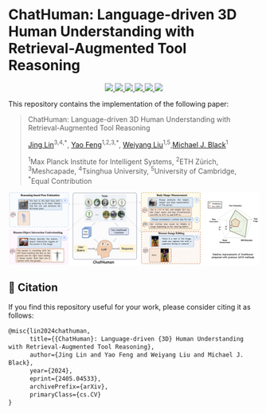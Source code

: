 # **ChatHuman: Language-driven 3D Human Understanding with Retrieval-Augmented Tool Reasoning**

<p align="center">
  <a href='https://arxiv.org/abs/2405.04533'>
    <img src='https://img.shields.io/badge/Arxiv-2405.04533-A42C25?style=flat&logo=arXiv&logoColor=A42C25'>
  </a>
  <a href='https://arxiv.org/abs/2405.04533pdf'>
    <img src='https://img.shields.io/badge/Paper-PDF-yellow?style=flat&logo=arXiv&logoColor=yellow'>
  </a>
  <a href='https://chathuman.github.io'>
  <img src='https://img.shields.io/badge/Project-Page-pink?style=flat&logo=Google%20chrome&logoColor=pink'>
  </a>
  <a href='https://youtu.be/0a0ZYJgzdWE'>
  <img src='https://img.shields.io/badge/YouTube-Video-EA3323?style=flat&logo=youtube&logoColor=EA3323'>
  </a>
  <a href='https://github.com/linjing7/ChatHuman'>
    <img src='https://img.shields.io/badge/GitHub-Code-black?style=flat&logo=github&logoColor=white'>
  </a>
  <a href="" target='_blank'>
    <img src="https://visitor-badge.laobi.icu/badge?page_id=linjing7.ChatHuman&left_color=gray&right_color=orange">
  </a>
</p>

This repository contains the implementation of the following paper:

> ChatHuman: Language-driven 3D Human Understanding with Retrieval-Augmented Tool Reasoning
> 
> [Jing Lin](https://jinglin7.github.io/)<sup>3,4,\*</sup>, [Yao Feng](https://scholar.google.com/citations?user=wNQQhSIAAAAJ&hl=en)<sup>1,2,3,\*</sup>, [Weiyang Liu](https://wyliu.com/)<sup>1,5</sup>,[Michael J. Black](https://ps.is.mpg.de/person/black)<sup>1</sup>
>
> <sup>1</sup>Max Planck Institute for Intelligent Systems, <sup>2</sup>ETH Zürich, <sup>3</sup>Meshcapade, <sup>4</sup>Tsinghua University, <sup>5</sup>University of Cambridge, <sup>*</sup>Equal Contribution

![teaser](images/teaser.jpeg)

## 🤝 Citation  

If you find this repository useful for your work, please consider citing it as follows:

```  
@misc{lin2024chathuman,
      title={{ChatHuman}: Language-driven {3D} Human Understanding with Retrieval-Augmented Tool Reasoning},
      author={Jing Lin and Yao Feng and Weiyang Liu and Michael J. Black},
      year={2024},
      eprint={2405.04533},
      archivePrefix={arXiv},
      primaryClass={cs.CV}
}
```
